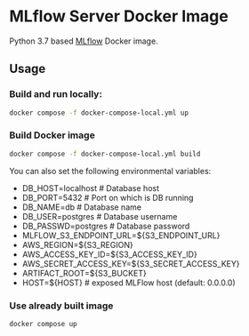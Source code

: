 # MLflow Server Docker Image

Python 3.7 based [MLflow](https://www.mlflow.org/) Docker image.

## Usage

### Build and run locally:

```bash
docker compose -f docker-compose-local.yml up
```

### Build Docker image
```bash
docker compose -f docker-compose-local.yml build
```

You can also set the following environmental variables:
- DB_HOST=localhost # Database host
- DB_PORT=5432 # Port on which is DB running
- DB_NAME=db # Database name
- DB_USER=postgres # Database username
- DB_PASSWD=postgres # Database password
- MLFLOW_S3_ENDPOINT_URL=${S3_ENDPOINT_URL}
- AWS_REGION=${S3_REGION}
- AWS_ACCESS_KEY_ID=${S3_ACCESS_KEY_ID}
- AWS_SECRET_ACCESS_KEY=${S3_SECRET_ACCESS_KEY}
- ARTIFACT_ROOT=${S3_BUCKET}
- HOST=${HOST} # exposed MLFlow host (default: 0.0.0.0)

### Use already built image

```docker compose up```

